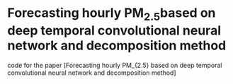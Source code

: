 # Forecasting hourly PM$_{2.5}$based on deep temporal convolutional neural network and decomposition method

code for the paper [Forecasting hourly PM_{2.5} based on deep temporal convolutional neural network and decomposition method]
